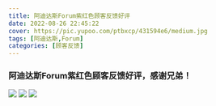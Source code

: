 ```yaml
---
title: 阿迪达斯Forum紫红色顾客反馈好评
date: 2022-08-26 22:45:22
cover: https://pic.yupoo.com/ptbxcp/431594e6/medium.jpg
tags: [阿迪达斯,Forum]
categories: [顾客反馈]
---
```


###  阿迪达斯Forum紫红色顾客反馈好评，感谢兄弟！
![](https://pic.yupoo.com/ptbxcp/eeea024f/5f2eae8a.png)
![](https://pic.yupoo.com/ptbxcp/431594e6/8b6e1392.jpg)
![](https://pic.yupoo.com/ptbxcp/5b8651ac/e0ebad26.jpg)
